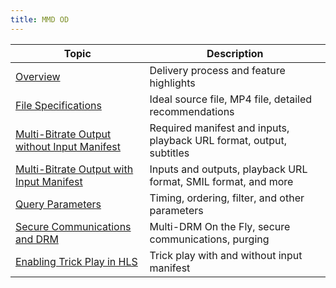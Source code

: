 ```yaml
---
title: MMD OD
---
```

|Topic|Description|
|---|---|
|[Overview](/delivery/video/mmd_on_demand/overview)|Delivery process and feature highlights|
|[File Specifications](/delivery/video/mmd_on_demand/video_source_file_specifications)|Ideal source file, MP4 file, detailed recommendations|
|[Multi-Bitrate Output without Input Manifest](/delivery/video/mmd_on_demand/multi-bitrate_output_without_input_manifest)|Required manifest and inputs, playback URL format, output, subtitles|
|[Multi-Bitrate Output with Input Manifest](/delivery/video/mmd_on_demand/multi-bitrate_output_with_input_manifest)|Inputs and outputs, playback URL format, SMIL format, and more|
|[Query Parameters](/delivery/video/mmd_on_demand/query_parameters)|Timing, ordering, filter, and other parameters|
| [Secure Communications and DRM](/delivery/video/mmd_on_demand/secure_communications_and_drm)|Multi-DRM On the Fly, secure communications, purging|
|[Enabling Trick Play in HLS](/delivery/video/mmd_on_demand/enabling_trick_play_in_hls)|Trick play with and without input manifest|
